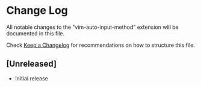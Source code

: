 # Change Log

All notable changes to the "vim-auto-input-method" extension will be documented in this file.

Check [Keep a Changelog](http://keepachangelog.com/) for recommendations on how to structure this file.

## [Unreleased]

- Initial release